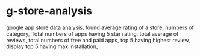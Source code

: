 # g-store-analysis
google app store data analysis, found average rating of a store, numbers of category, Total numbers of apps having 5 star rating, total average of reviews, total numbers of free and paid apps, top 5 having highest review, display top 5 having max installation,
